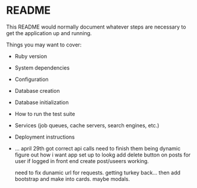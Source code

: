 # README

This README would normally document whatever steps are necessary to get the
application up and running.

Things you may want to cover:

* Ruby version

* System dependencies

* Configuration

* Database creation

* Database initialization

* How to run the test suite

* Services (job queues, cache servers, search engines, etc.)

* Deployment instructions

* ...
april 29th 
  got correct api calls
  need to finish them being dynamic
  figure out how i want app set up to lookg
  add delete button on posts for user if logged in
  front end create post/useers working.

  need to fix dunamic url for requests. getting turkey back... then add bootstrap and make into cards. maybe modals. 
  